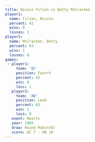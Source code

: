 ```yaml
---
title: Nicole Filion vs Betty McCracken
player1:                
  name: Filion, Nicole  
  percent: 42           
  wins: 0               
  losses: 1             
player2:                
  name: McCracken, Betty
  percent: 63           
  wins: 1               
  losses: 0             
games:
 - player1:          
     team: 'QC'      
     position: Fourth
     percent: 42     
     win: 0          
     loss: 1         
   player2:        
     team: 'AB'    
     position: Lead
     percent: 63   
     win: 1        
     loss: 0       
   event: Hearts       
   year: 1985          
   draw: Round Robin(6)
   score: QC 7 - AB 10 
---
```

